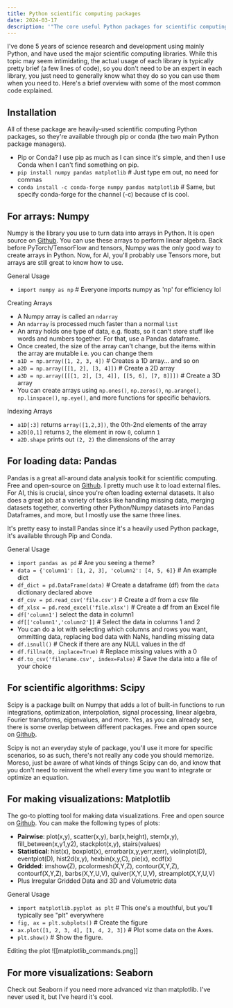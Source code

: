```yaml
---
title: Python scientific computing packages
date: 2024-03-17
description: '"The core useful Python packages for scientific computing are Numpy to make arrays, Scipy for math equations, Pandas for data manipulation, and Matplotlib for visualizations. I go over briefly the basic usage of each."'
---
```

I've done 5 years of science research and development using mainly Python, and have used the major scientific computing libraries. While this topic may seem intimidating, the actual usage of each library is typically pretty brief (a few lines of code), so you don't need to be an expert in each library, you just need to generally know what they do so you can use them when you need to. Here's a brief overview with some of the most common code explained.

## Installation
All of these package are heavily-used scientific computing Python packages, so they're available through pip or conda (the two main Python package managers).
- Pip or Conda? I use pip as much as I can since it's simple, and then I use Conda when I can't find something on pip.
- `pip install numpy pandas matplotlib` # Just type em out, no need for commas
- `conda install -c conda-forge numpy pandas matplotlib` # Same, but specify conda-forge for the channel (-c) because cf is cool.

## For arrays: Numpy
Numpy is the library you use to turn data into arrays in Python. It is open source on [Github](https://github.com/pandas-dev/pandas). You can use these arrays to perform linear algebra. Back before PyTorch/TensorFlow and tensors, Numpy was the only good way to create arrays in Python. Now, for AI, you'll probably use Tensors more, but arrays are still great to know how to use.

General Usage
- `import numpy as np` # Everyone imports numpy as 'np' for efficiency lol

Creating Arrays
- A Numpy array is called an `ndarray`
- An `ndarray` is processed much faster than a normal `list`
- An array holds one type of data, e.g. floats, so it can't store stuff like words and numbers together. For that, use a Pandas dataframe.
- Once created, the size of the array can't change, but the items within the array are mutable i.e. you can change them
- `a1D = np.array([1, 2, 3, 4])` # Creates a 1D array... and so on
- `a2D = np.array([[1, 2], [3, 4]])` # Create a 2D array
- `a3D = np.array([[[1, 2], [3, 4]], [[5, 6], [7, 8]]])` # Create a 3D array
- You can create arrays using `np.ones()`, `np.zeros()`, `np.arange()`, `np.linspace()`, `np.eye()`, and more functions for specific behaviors.

Indexing Arrays
- `a1D[:3]` returns `array([1,2,3])`, the 0th-2nd elements of the array
- `a2D[0,1]` returns `2`, the element in row `0`, column `1` 
- `a2D.shape` prints out `(2, 2)` the dimensions of the array

## For loading data: Pandas
Pandas is a great all-around data analysis toolkit for scientific computing. Free and open-source on [Github](https://github.com/pandas-dev/pandas). I pretty much use it to load external files. For AI, this is crucial, since you're often loading external datasets. It also does a great job at a variety of tasks like handling missing data, merging datasets together, converting other Python/Numpy datasets into Pandas Dataframes, and more, but I mostly use the same three lines.

It's pretty easy to install Pandas since it's a heavily used Python package, it's available through Pip and Conda.

General Usage
- `import pandas as pd` # Are you seeing a theme?
- `data = {'column1': [1, 2, 3], 'column2': [4, 5, 6]}` # An example dict
- `df_dict = pd.DataFrame(data)` # Create a dataframe (df) from the `data` dictionary declared above
- `df_csv = pd.read_csv('file.csv')` # Create a df from a csv file
- `df_xlsx = pd.read_excel('file.xlsx')` # Create a df from an Excel file
- `df['column1']` select the data in column1
- `df[['column1','column2']]` # Select the data in columns 1 and 2
- You can do a lot with selecting which columns and rows you want, ommitting data, replacing bad data with NaNs, handling missing data
- `df.isnull()` # Check if there are any NULL values in the df
- `df.fillna(0, inplace=True)` # Replace missing values with a 0
- `df.to_csv('filename.csv', index=False)` # Save the data into a file of your choice

## For scientific algorithms: Scipy
Scipy is a package built on Numpy that adds a lot of built-in functions to run integrations, optimization, interpolation, signal processing, linear algebra, Fourier transforms, eigenvalues, and more. Yes, as you can already see, there is some overlap between different packages. Free and open source on [Github](https://github.com/scipy/scipy).

Scipy is not an everyday style of package, you'll use it more for specific scenarios, so as such, there's not really any code you should memorize. Moreso, just be aware of what kinds of things Scipy can do, and know that you don't need to reinvent the whell every time you want to integrate or optimize an equation.

## For making visualizations: Matplotlib
The go-to plotting tool for making data visualizations. Free and open source on [Github](https://github.com/matplotlib/matplotlib). You can make the following types of plots:
- **Pairwise**: plot(x,y), scatter(x,y), bar(x,height), stem(x,y), fill_between(x,y1,y2), stackplot(x,y), stairs(values)
- **Statistical**: hist(x), boxplot(x), errorbar(x,y,yerr,xerr), violinplot(D), eventplot(D), hist2d(x,y), hexbin(x,y,C), pie(x), ecdf(x)
- **Gridded**: imshow(Z), pcolormesh(X,Y,Z), contour(X,Y,Z), contourf(X,Y,Z), barbs(X,Y,U,V), quiver(X,Y,U,V), streamplot(X,Y,U,V)
- Plus Irregular Gridded Data and 3D and Volumetric data

General Usage
- `import matplotlib.pyplot as plt` # This one's a mouthful, but you'll typically see "plt" everywhere
- `fig, ax = plt.subplots()` # Create the figure
- `ax.plot([1, 2, 3, 4], [1, 4, 2, 3])` # Plot some data on the Axes.
- `plt.show()` # Show the figure.

Editing the plot
![[matplotlib_commands.png]]

## For more visualizations: Seaborn
Check out Seaborn if you need more advanced viz than matplotlib. I've never used it, but I've heard it's cool.
